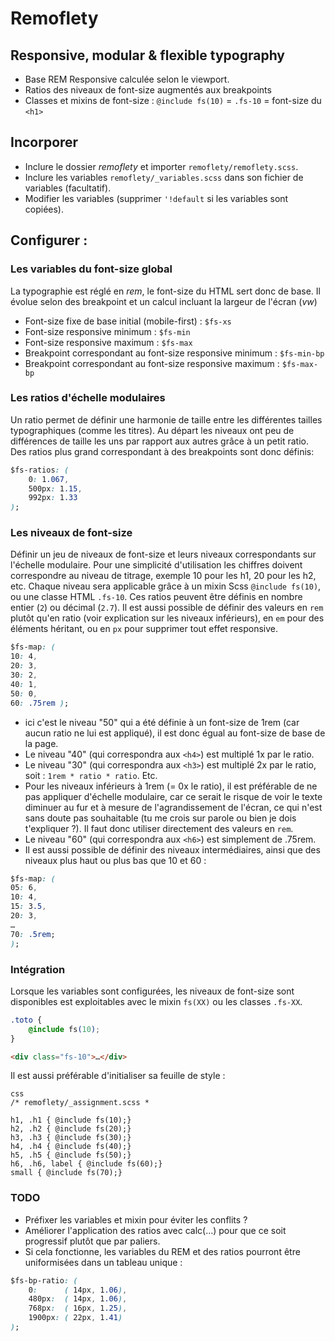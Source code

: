 # Remoflety 
## Responsive, modular & flexible typography

- Base REM Responsive calculée selon le viewport.
- Ratios des niveaux de font-size augmentés aux breakpoints
- Classes et mixins de font-size : `@include fs(10)` = `.fs-10` = font-size du `<h1>`

## Incorporer

- Inclure le dossier *remoflety* et importer `remoflety/remoflety.scss`.
- Inclure les variables `remoflety/_variables.scss` dans son fichier de variables (facultatif).
- Modifier les variables (supprimer `'!default` si les variables sont copiées).

## Configurer :

### Les variables du font-size global
La typographie est réglé en *rem*, le font-size du HTML sert donc de base. Il évolue selon des breakpoint et un calcul incluant la largeur de l'écran (*vw*)
- Font-size fixe de base initial (mobile-first) : `$fs-xs`
- Font-size responsive minimum : `$fs-min`
- Font-size responsive maximum : `$fs-max`
- Breakpoint correspondant au font-size responsive minimum : `$fs-min-bp`
- Breakpoint correspondant au font-size responsive maximum : `$fs-max-bp`

### Les ratios d'échelle modulaires
Un ratio permet de définir une harmonie de taille entre les différentes tailles typographiques (comme les titres).
Au départ les niveaux ont peu de différences de taille les uns par rapport aux autres grâce à un petit ratio. Des ratios plus grand correspondant à des breakpoints sont donc définis:

```css
$fs-ratios: (
    0: 1.067,
    500px: 1.15,
    992px: 1.33
);
```

### Les niveaux de font-size

Définir un jeu de niveaux de font-size et leurs niveaux correspondants sur l'échelle modulaire. Pour une simplicité d'utilisation les chiffres doivent correspondre au niveau de titrage, exemple 10 pour les h1, 20 pour les h2, etc. Chaque niveau sera applicable grâce à un mixin Scss `@include fs(10)`, ou une classe HTML `.fs-10`.
Ces ratios peuvent être définis en nombre entier (`2`) ou décimal (`2.7`).
Il est aussi possible de définir des valeurs en `rem` plutôt qu'en ratio (voir explication sur les niveaux inférieurs), en `em` pour des éléments héritant, ou en `px` pour supprimer tout effet responsive.

```css
$fs-map: (
10: 4,
20: 3,
30: 2,
40: 1,
50: 0,
60: .75rem );
```

- ici c'est le niveau "50" qui a été définie à un font-size de 1rem (car aucun ratio ne lui est appliqué), il est donc égual au font-size de base de la page.
- Le niveau "40" (qui correspondra aux `<h4>`) est multiplé 1x par le ratio.
- Le niveau "30" (qui correspondra aux `<h3>`) est multiplé 2x par le ratio, soit : `1rem * ratio * ratio`. Etc.
- Pour les niveaux inférieurs à 1rem (= 0x le ratio), il est préférable de ne pas appliquer d'échelle modulaire, car ce serait le risque de voir le texte diminuer au fur et à mesure de l'agrandissement de l'écran, ce qui n'est sans doute pas souhaitable (tu me crois sur parole ou bien je dois t'expliquer ?). Il faut donc utiliser directement des valeurs en `rem`.
- Le niveau "60" (qui correspondra aux `<h6>`) est simplement de .75rem.
- Il est aussi possible de définir des niveaux intermédiaires, ainsi que des niveaux plus haut ou plus bas que 10 et 60 :

```css
$fs-map: (
05: 6,
10: 4,
15: 3.5,
20: 3,
…
70: .5rem;
);
```

### Intégration

Lorsque les variables sont configurées, les niveaux de font-size sont disponibles est exploitables avec le mixin `fs(XX)` ou les classes `.fs-XX`.

```css
.toto {
    @include fs(10);
}
```

```html
<div class="fs-10">…</div>
```

Il est aussi préférable d'initialiser sa feuille de style :

```
css
/* remoflety/_assignment.scss *

h1, .h1 { @include fs(10);}
h2, .h2 { @include fs(20);}
h3, .h3 { @include fs(30);}
h4, .h4 { @include fs(40);}
h5, .h5 { @include fs(50);}
h6, .h6, label { @include fs(60);}
small { @include fs(70);}
```

### TODO

- Préfixer les variables et mixin pour éviter les conflits ?
- Améliorer l'application des ratios avec calc(…) pour que ce soit progressif plutôt que par paliers.
- Si cela fonctionne, les variables du REM et des ratios pourront être uniformisées dans un tableau unique :  

```css
$fs-bp-ratio: (
    0:      ( 14px, 1.06),
    480px:  ( 14px, 1.06),
    768px:  ( 16px, 1.25),
    1900px: ( 22px, 1.41)
);
```
